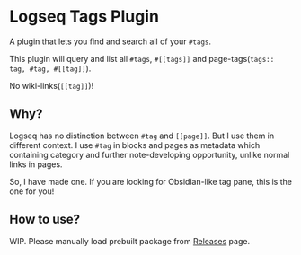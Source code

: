 # Logseq Tags Plugin

A plugin that lets you find and search all of your `#tags`.

This plugin will query and list all `#tags`, `#[[tags]]` and page-tags(`tags:: tag, #tag, #[[tag]]`).

No wiki-links(`[[tag]]`)!

## Why?
Logseq has no distinction between `#tag` and `[[page]]`. But I use them in different context. I use `#tag` in blocks and pages as metadata which containing category and further note-developing opportunity, unlike normal links in pages.

So, I have made one. If you are looking for Obsidian-like tag pane, this is the one for you!

## How to use?
WIP. Please manually load prebuilt package from [Releases](https://github.com/gidongkwon/logseq-plugin-tags/releases) page.